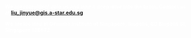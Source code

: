 <meta name="viewport" content="width=device-width, initial-scale=1.0">
<link href="https://cdn.jsdelivr.net/npm/bootstrap@5.0.0-beta3/dist/css/bootstrap.min.css" rel="stylesheet" integrity="sha384-eOJMYsd53ii+scO/bJGFsiCZc+5NDVN2yr8+0RDqr0Ql0h+rP48ckxlpbzKgwra6" crossorigin="anonymous">

<!--set text color to white-->
<style>
p{color:white !important;}
</style>

<!--bold text-->
 **We are recruiting! Join us and take a deep-dive into the brain. Contact us at liu_jinyue@gis.a-star.edu.sg**

 **We are located at Genome Institute of Singapore, Biopolis, 60 Biopolis St, Singapore 138672**
